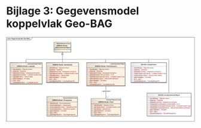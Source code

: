 # Bijlage 3: Gegevensmodel koppelvlak Geo-BAG 

![Gegevensmodel koppelvlak Geo-BAG](media/fig-gegevensmodel-geo-bag.png)
